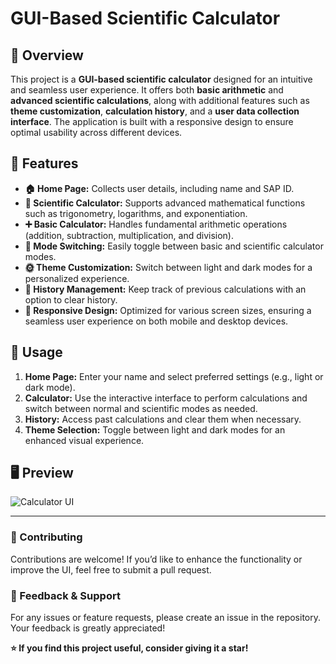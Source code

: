 

# **GUI-Based Scientific Calculator**  

## **📌 Overview**  
This project is a **GUI-based scientific calculator** designed for an intuitive and seamless user experience. It offers both **basic arithmetic** and **advanced scientific calculations**, along with additional features such as **theme customization**, **calculation history**, and a **user data collection interface**. The application is built with a responsive design to ensure optimal usability across different devices.  

## **🚀 Features**  

- **🏠 Home Page:** Collects user details, including name and SAP ID.  
- **🧮 Scientific Calculator:** Supports advanced mathematical functions such as trigonometry, logarithms, and exponentiation.  
- **➕ Basic Calculator:** Handles fundamental arithmetic operations (addition, subtraction, multiplication, and division).  
- **🔄 Mode Switching:** Easily toggle between basic and scientific calculator modes.  
- **🌞 Theme Customization:** Switch between light and dark modes for a personalized experience.  
- **📜 History Management:** Keep track of previous calculations with an option to clear history.  
- **📱 Responsive Design:** Optimized for various screen sizes, ensuring a seamless user experience on both mobile and desktop devices.  

## **📖 Usage**  

1. **Home Page:** Enter your name and select preferred settings (e.g., light or dark mode).  
2. **Calculator:** Use the interactive interface to perform calculations and switch between normal and scientific modes as needed.  
3. **History:** Access past calculations and clear them when necessary.  
4. **Theme Selection:** Toggle between light and dark modes for an enhanced visual experience.  

## **🖥️ Preview**  
![Calculator UI](https://github.com/user-attachments/assets/6b5c73a9-b59d-4e90-a12f-f467b89414bd)  

---  

### **📌 Contributing**  
Contributions are welcome! If you’d like to enhance the functionality or improve the UI, feel free to submit a pull request.  

### **📩 Feedback & Support**  
For any issues or feature requests, please create an issue in the repository. Your feedback is greatly appreciated!  

**⭐ If you find this project useful, consider giving it a star!**  




